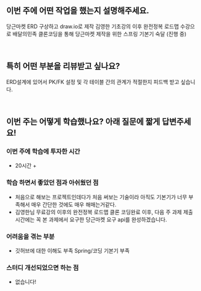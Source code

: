 ## 이번 주에 어떤 작업을 했는지 설명해주세요.

당근마켓 ERD 구상하고 draw.io로 제작
김영한 기초강의 이후 완전정복 로드맵 수강으로
배달의민족 클론코딩을 통해 당근마켓 제작을 위한 스프링 기본기 숙달 (진행 중)


<br>

## 특히 어떤 부분을 리뷰받고 싶나요?

ERD설계에 있어서 PK/FK 설정 및 각 테이블 간의 관계가 적절한지 피드백 받고 싶습니다.


<br>

## 이번 주는 어떻게 학습했나요? 아래 질문에 짧게 답변주세요!

### 이번 주에 학습에 투자한 시간

 - 20시간 +  


### 학습 하면서 좋았던 점과 아쉬웠던 점

 - 처음으로 해보는 프로젝트인데다가 처음 써보는 기술이라 아직도 기본기가 너무 부족해서
   매우 간단한 것에도 매우 해매는거같다.
 - 김영한님 무료강의 이후의 완전정복 로드맵 클론 코딩완료 이후, 다음 주 과제 제출시간에는
   꼭 본 과제에서 요구한 당근마켓 요구 api를 완성하겠습니다.


### 어려움을 겪는 부분

 - 깃허브에 대한 이해도 부족 
   Spring/코딩 기본기 부족

### 스터디 개선되었으면 하는 점

 - 없습니다!
